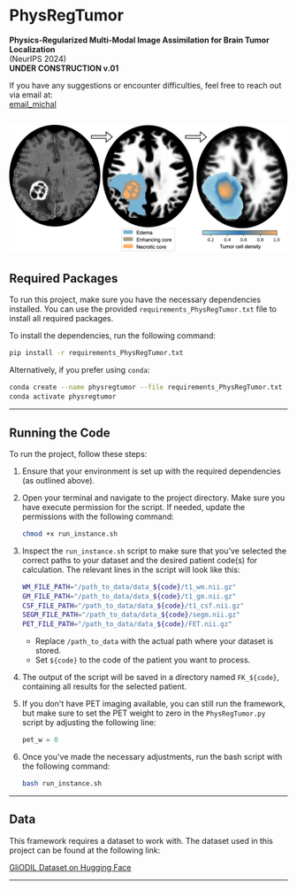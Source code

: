 # PhysRegTumor
**Physics-Regularized Multi-Modal Image Assimilation for Brain Tumor Localization**  
(NeurIPS 2024)  
**UNDER CONSTRUCTION v.01**

If you have any suggestions or encounter difficulties, feel free to reach out via email at:  
[email_michal](mailto:michal.balcerak@uzh.ch)

![Overview](thumbnail.png)
---

## Required Packages

To run this project, make sure you have the necessary dependencies installed. You can use the provided `requirements_PhysRegTumor.txt` file to install all required packages.

To install the dependencies, run the following command:

```bash
pip install -r requirements_PhysRegTumor.txt
```

Alternatively, if you prefer using `conda`:

```bash
conda create --name physregtumor --file requirements_PhysRegTumor.txt
conda activate physregtumor
```

---

## Running the Code

To run the project, follow these steps:

1. Ensure that your environment is set up with the required dependencies (as outlined above).
2. Open your terminal and navigate to the project directory. Make sure you have execute permission for the script. If needed, update the permissions with the following command:

   ```bash
   chmod +x run_instance.sh
   ```

3. Inspect the `run_instance.sh` script to make sure that you’ve selected the correct paths to your dataset and the desired patient code(s) for calculation. The relevant lines in the script will look like this:

   ```bash
   WM_FILE_PATH="/path_to_data/data_${code}/t1_wm.nii.gz"
   GM_FILE_PATH="/path_to_data/data_${code}/t1_gm.nii.gz"
   CSF_FILE_PATH="/path_to_data/data_${code}/t1_csf.nii.gz"
   SEGM_FILE_PATH="/path_to_data/data_${code}/segm.nii.gz"
   PET_FILE_PATH="/path_to_data/data_${code}/FET.nii.gz"
   ```

   - Replace `/path_to_data` with the actual path where your dataset is stored.
   - Set `${code}` to the code of the patient you want to process.

4. The output of the script will be saved in a directory named `FK_${code}`, containing all results for the selected patient.

5. If you don't have PET imaging available, you can still run the framework, but make sure to set the PET weight to zero in the `PhysRegTumor.py` script by adjusting the following line:

   ```python
   pet_w = 0
   ```

6. Once you've made the necessary adjustments, run the bash script with the following command:

   ```bash
   bash run_instance.sh
   ```

---

## Data

This framework requires a dataset to work with. The dataset used in this project can be found at the following link:

[GliODIL Dataset on Hugging Face](https://huggingface.co/datasets/m1balcerak/GliODIL)

---
